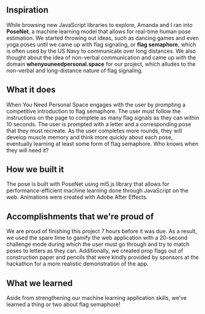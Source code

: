 ## Inspiration
While browsing new JavaScript libraries to explore, Amanda and I ran into **PoseNet**, a machine learning model that allows for real-time human pose estimation. We started throwing out ideas, such as dancing games and even yoga poses until we came up with flag signaling, or **flag semaphore**, which is often used by the US Navy to communicate over long distances. We also thought about the idea of non-verbal communication and came up with the domain **whenyouneedpersonal.space** for our project, which alludes to the non-verbal and long-distance nature of flag signaling.

## What it does
When You Need Personal Space engages with the user by prompting a competitive introduction to flag semaphore. The user must follow the instructions on the page to complete as many flag signals as they can within 10 seconds. The user is prompted with a letter and a corresponding pose that they must recreate. As the user completes more rounds, they will develop muscle memory and think more quickly about each pose, eventually learning at least some form of flag semaphore. Who knows when they will need it?

## How we built it
The pose is built with PoseNet using ml5.js library that allows for performance-efficient machine learning done through JavaScript on the web. Animations were created with Adobe After Effects. 

## Accomplishments that we're proud of
We are proud of finishing this project 7 hours before it was due. As a result, we used the spare time to gamify the web application with a 20-second challenge mode during which the user must go through and try to match poses to letters as they can. Additionally, we created prop flags out of construction paper and pencils that were kindly provided by sponsors at the hackathon for a more realistic demonstration of the app.

## What we learned
Aside from strengthening our machine learning application skills, we've learned a thing or two about flag semaphore!
